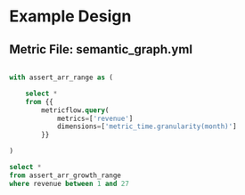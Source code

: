 # Example Design

## Metric File: semantic_graph.yml

```sql

with assert_arr_range as (

	select *
	from {{ 
		metricflow.query(
			metrics=['revenue'] 
			dimensions=['metric_time.granularity(month)']
		}}

)

select *
from assert_arr_growth_range
where revenue between 1 and 27
```